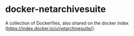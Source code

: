 docker-netarchivesuite
======================

A collection of Dockerfiles, also shared on the docker index (https://index.docker.io/u/netarchivesuite/).

